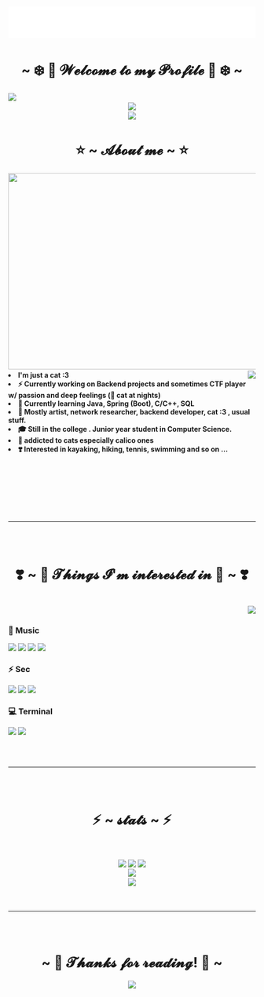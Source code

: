 <h1 align="center">
  <img src="https://github.com/aintburak/aintburak/blob/main/snowing.svg" alt="" />
</h1>
<h1 align="center">~ ❄️ 🎊 𝓦𝓮𝓵𝓬𝓸𝓶𝓮 𝓽𝓸 𝓶𝔂 𝓟𝓻𝓸𝓯𝓲𝓵𝓮 🎊 ❄️ ~</h1>
<img src="https://komarev.com/ghpvc/?username=aintburak&color=dc143c">

<!-- ![](https://qph.cf2.quoracdn.net/main-qimg-82e925021ae0df9fc05e3bbb4ab8259b) -->


<div align="center">
  <img src="https://imgur.com/sEMwGRF.jpg">
</div>

<div align="center">
<img src="https://i.imgur.com/rofqgpv.png">
</div>


<div align="center">
<h1 align="center"> ⭐️ ~ 𝓐𝓫𝓸𝓾𝓽 𝓶𝓮 ~ ⭐️ </h2>
<img src="https://qph.cf2.quoracdn.net/main-qimg-82e925021ae0df9fc05e3bbb4ab8259b" width="800px" height="400px">
</div>



<div align="center">
<img src="https://imgur.com/eZfJGE4.gif" align="right">
  </div>
<li>
 <b> I'm just a cat :3 </b> 
</li>
<li>
<b>⚡️ Currently working on Backend projects and sometimes CTF player w/ passion and deep feelings (🐾 cat at nights)</b>
</li>
<li>
<b>🌱 Currently learning Java, Spring (Boot), C/C++, SQL </b> 
</li>
<li>
<b>🌟 Mostly artist, network researcher, backend developer, cat :3 , usual stuff.</b> 
</li>
<li>
<b> 🎓 Still in the college . Junior year student in Computer Science. </b>
</li>
<li>
<b>🧁 addicted to cats especially calico ones </b>
</li>
<li>
<b>❣️ Interested in kayaking, hiking, tennis, swimming and so on ... </b>
</li>
<br><br><br>


<!-- ![](https://media.tenor.com/3mqWIcsXxMgAAAAC/anime-heart.gif) -->

<br>
<br>
<br>
<br>


---

<br>
<br>

<h1 align="center"> ❣️ ~ 🧁 𝓣𝓱𝓲𝓷𝓰𝓼 𝓘'𝓶 𝓲𝓷𝓽𝓮𝓻𝓮𝓼𝓽𝓮𝓭 𝓲𝓷 🧁 ~ ❣️ </h2>
</div>

<br>

<div align="center">
<img src="https://media.tenor.com/3mqWIcsXxMgAAAAC/anime-heart.gif" align="right">
  </div>

<br>



### 🎸 Music
![](https://img.shields.io/badge/Spotify-1ED760?&style=for-the-badge&logo=spotify&logoColor=white) ![](https://img.shields.io/badge/apple%20music-F34E68?style=for-the-badge&logo=apple%20music&logoColor=white) ![](https://img.shields.io/badge/Apple_Podcasts-9933CC?style=for-the-badge&logo=apple-podcasts&logoColor=white) ![](https://img.shields.io/badge/YouTube_Music-FF0000?style=for-the-badge&logo=youtube-music&logoColor=white) ![]() ![]() ![]() 

### ⚡ Sec 
 ![](https://img.shields.io/badge/HackTheBox-111927?style=for-the-badge&logo=Hack%20The%20Box&logoColor=9FEF00) ![](https://img.shields.io/badge/Snyk-4C4A73?style=for-the-badge&logo=snyk&logoColor=white) ![](	https://img.shields.io/badge/Spring_Security-6DB33F?style=for-the-badge&logo=Spring-Security&logoColor=white) ![]() ![]() ![]() ![]() ![]() 

### 💻 Terminal
![](https://img.shields.io/badge/GIT-E44C30?style=for-the-badge&logo=git&logoColor=white) ![](https://img.shields.io/badge/Hyper-000000?style=for-the-badge&logo=hyper&logoColor=white) 

<br>
<br>

---

  
<br>
<br>

<div>
<h1 align="center"> ⚡️ ~ 𝓼𝓽𝓪𝓽𝓼  ~ ⚡️ </h2>
</div>
<br>
<br>
<div align="center">
<img src="https://github-profile-summary-cards.vercel.app/api/cards/profile-details?username=aintburak&theme=github_dark">
<img src="https://github-readme-streak-stats.herokuapp.com/?user=aintburak&theme=github_dark">
<img src="https://github-profile-trophy.vercel.app/?username=aintburak&theme=github_dark">
</div>

<div align="center">
<img src="https://hackmd-prod-images.s3-ap-northeast-1.amazonaws.com/uploads/upload_3ee6608ba44c7360b4f644a74736aaff.gif?AWSAccessKeyId=AKIA3XSAAW6AWSKNINWO&Expires=1698520685&Signature=0LybtKyNR6rpaWhqTTqCtEb%2BdRY%3D">
</div>


<div align="center">
<img src = "https://i.imgur.com/5NescPq.png">
  </div>
  
<br>
<br>

---

<br>
<br>

<div>
<h1 align="center"> ~ 💜 𝓣𝓱𝓪𝓷𝓴𝓼 𝓯𝓸𝓻 𝓻𝓮𝓪𝓭𝓲𝓷𝓰! 💜 ~ </h2>
</div>
<div align="center">
<img src="https://i.imgur.com/KXx0cCx.gif">
</div>



